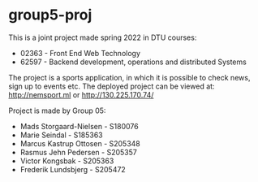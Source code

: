 # group5-proj

This is a joint project made spring 2022 in DTU courses: 
* 02363 - Front End Web Technology 
* 62597 - Backend development, operations and distributed Systems

The project is a sports application, in which it is possible to check news, sign up to events etc. 
The deployed project can be viewed at: http://nemsport.ml or http://130.225.170.74/

Project is made by Group 05:
* Mads Storgaard-Nielsen - S180076
* Marie Seindal - S185363
* Marcus Kastrup Ottosen - S205348
* Rasmus Jehn Pedersen - S205357
* Victor Kongsbak - S205363
* Frederik Lundsbjerg - S205472

